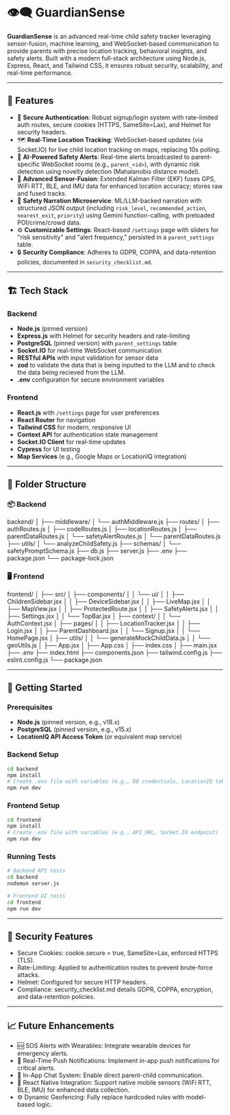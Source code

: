 # 👁️‍🗨️ GuardianSense

**GuardianSense** is an advanced real-time child safety tracker leveraging sensor-fusion, machine learning, and WebSocket-based communication to provide parents with precise location tracking, behavioral insights, and safety alerts. Built with a modern full-stack architecture using Node.js, Express, React, and Tailwind CSS, it ensures robust security, scalability, and real-time performance.

---

## 🧠 Features

- 🔐 **Secure Authentication**: Robust signup/login system with rate-limited auth routes, secure cookies (HTTPS, SameSite=Lax), and Helmet for security headers.
- 🗺️ **Real-Time Location Tracking**: WebSocket-based updates (via Socket.IO) for live child location tracking on maps, replacing 10s polling.
- 🚨 **AI-Powered Safety Alerts**: Real-time alerts broadcasted to parent-specific WebSocket rooms (e.g., `parent_<id>`), with dynamic risk detection using novelty detection (Mahalanobis distance model).
- 🧪 **Advanced Sensor-Fusion**: Extended Kalman Filter (EKF) fuses GPS, WiFi RTT, BLE, and IMU data for enhanced location accuracy; stores raw and fused tracks.
- 🧠 **Safety Narration Microservice**: ML/LLM-backed narration with structured JSON output (including `risk_level`, `recommended_action`, `nearest_exit`, `priority`) using Gemini function-calling, with preloaded POI/crime/crowd data.
- ⚙️ **Customizable Settings**: React-based `/settings` page with sliders for "risk sensitivity" and "alert frequency," persisted in a `parent_settings` table.
- 🔒 **Security Compliance**: Adheres to GDPR, COPPA, and data-retention policies, documented in `security_checklist.md`.

---

## 🏗️ Tech Stack

### Backend
- **Node.js** (pinned version)
- **Express.js** with Helmet for security headers and rate-limiting
- **PostgreSQL** (pinned version) with `parent_settings` table
- **Socket.IO** for real-time WebSocket communication
- **RESTful APIs** with input validation for sensor data
- **zod** to validate the data that is being inputted to the LLM and to check the data being recieved from the LLM.
- **.env** configuration for secure environment variables

### Frontend
- **React.js** with `/settings` page for user preferences
- **React Router** for navigation
- **Tailwind CSS** for modern, responsive UI
- **Context API** for authentication state management
- **Socket.IO Client** for real-time updates
- **Cypress** for UI testing
- **Map Services** (e.g., Google Maps or LocationIQ integration)

---

## 📁 Folder Structure

### 📦 Backend
backend/
│
├── middleware/
│ └── authMiddleware.js
├── routes/
│ ├── authRoutes.js
│ ├── codeRoutes.js
│ ├── locationRoutes.js
│ ├── parentDataRoutes.js
│ └── safetyAlertRoutes.js
│ └── parentDataRoutes.js
├── utils/
│ └── analyzeChildSafety.js
├── schemas/
│ └── safetyPromptSchema.js
├── db.js
├── server.js
├── .env
├── package.json
└── package-lock.json


### 🖥️ Frontend
frontend/
│
├── src/
│ ├── components/
│ │ └── ui/
│ │ ├── ChildrenSidebar.jsx
│ │ ├── DeviceSidebar.jsx
│ │ ├── LiveMap.jsx
│ │ ├── MapView.jsx
│ │ ├── ProtectedRoute.jsx
│ │ ├── SafetyAlerts.jsx
│ │ ├── Settings.jsx
│ │ └── TopBar.jsx
│ ├── context/
│ │ └── AuthContext.jsx
│ ├── pages/
│ │ ├── LocationTracker.jsx
│ │ ├── Login.jsx
│ │ ├── ParentDashboard.jsx
│ │ └── Signup.jsx
│ │ └── HomePage.jsx
│ ├── utils/
│ │ └── generateMockChildData.js
│ │ └── geoUtils.js
│ ├── App.jsx
│ ├── App.css
│ ├── index.css
│ ├── main.jsx
├── .env
├── index.html
├── components.json
├── tailwind.config.js
├── eslint.config.js
└── package.json

---

## 🚀 Getting Started

### Prerequisites
- **Node.js** (pinned version, e.g., v18.x)
- **PostgreSQL** (pinned version, e.g., v15.x)
- **LocationIQ API Access Token** (or equivalent map service)

### Backend Setup

```bash
cd backend
npm install
# Create .env file with variables (e.g., DB credentials, LocationIQ token)
npm run dev
```

### Frontend Setup
```bash
cd frontend
npm install
# Create .env file with variables (e.g., API_URL, Socket.IO endpoint)
npm run dev
```

### Running Tests
```bash
# Backend API tests
cd backend
nodemon server.js

# Frontend UI tests
cd frontend
npm run dev
```

---

## 🔐 Security Features
- Secure Cookies: cookie.secure = true, SameSite=Lax, enforced HTTPS (TLS).
- Rate-Limiting: Applied to authentication routes to prevent brute-force attacks.
- Helmet: Configured for secure HTTP headers.
- Compliance: security_checklist.md details GDPR, COPPA, encryption, and data-retention policies.

---

## 📈 Future Enhancements
- 🆘 SOS Alerts with Wearables: Integrate wearable devices for emergency alerts.
- 📢 Real-Time Push Notifications: Implement in-app push notifications for critical alerts.
- 💬 In-App Chat System: Enable direct parent-child communication.
- 📍 React Native Integration: Support native mobile sensors (WiFi RTT, BLE, IMU) for enhanced data collection.
- ⚙️ Dynamic Geofencing: Fully replace hardcoded rules with model-based logic.

